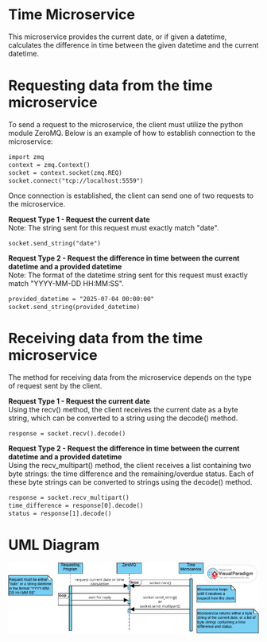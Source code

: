 # Time Microservice
This microservice provides the current date, or if given a datetime, calculates the difference in time between the given datetime and the current datetime.

# Requesting data from the time microservice
To send a request to the microservice, the client must utilize the python module ZeroMQ. Below is an example of how to establish connection to the microservice:  
  
```
import zmq  
context = zmq.Context()  
socket = context.socket(zmq.REQ)  
socket.connect("tcp://localhost:5559")
```

Once connection is established, the client can send one of two requests to the microservice.

**Request Type 1 - Request the current date**  
Note: The string sent for this request must exactly match "date". 
```
socket.send_string("date")  
```  

**Request Type 2 - Request the difference in time between the current datetime and a provided datetime**  
Note: The format of the datetime string sent for this request must exactly match "YYYY-MM-DD HH:MM:SS".  
```
provided_datetime = "2025-07-04 00:00:00"  
socket.send_string(provided_datetime)
```

# Receiving data from the time microservice
The method for receiving data from the microservice depends on the type of request sent by the client.

**Request Type 1 - Request the current date**  
Using the recv() method, the client receives the current date as a byte string, which can be converted to a string using the decode() method.
```
response = socket.recv().decode()
```

**Request Type 2 - Request the difference in time between the current datetime and a provided datetime**  
Using the recv_multipart() method, the client receives a list containing two byte strings: the time difference and the remaining/overdue status. Each of these byte strings can be converted to strings using the decode() method.
```
response = socket.recv_multipart()
time_difference = response[0].decode()
status = response[1].decode()
```

# UML Diagram
![](UML.png)